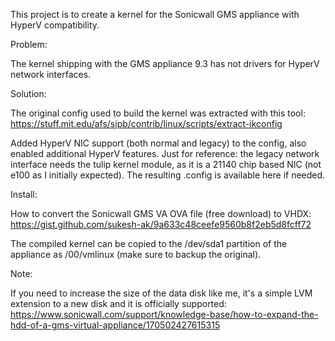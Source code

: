 This project is to create a kernel for the Sonicwall GMS appliance with HyperV compatibility.

Problem:

The kernel shipping with the GMS appliance 9.3 has not drivers for HyperV network interfaces.

Solution:

The original config used to build the kernel was extracted with this tool:
https://stuff.mit.edu/afs/sipb/contrib/linux/scripts/extract-ikconfig

Added HyperV NIC support (both normal and legacy) to the config, also enabled additional HyperV features.
Just for reference: the legacy network interface needs the tulip kernel module, as it is a 21140 chip based NIC (not e100 as I initially expected).
The resulting .config is available here if needed.

Install:

How to convert the Sonicwall GMS VA OVA file (free download) to VHDX:
https://gist.github.com/sukesh-ak/9a633c48ceefe9560b8f2eb5d8fcff72

The compiled kernel can be copied to the /dev/sda1 partition of the appliance as /00/vmlinux (make sure to backup the original).

Note:

If you need to increase the size of the data disk like me, it's a simple LVM extension to a new disk and it is officially supported:
https://www.sonicwall.com/support/knowledge-base/how-to-expand-the-hdd-of-a-gms-virtual-appliance/170502427615315
